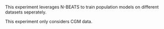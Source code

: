 This experiment leverages N-BEATS to train population models on different datasets seperately.

This experiment only considers CGM data.

